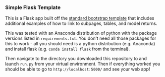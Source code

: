 ### Simple Flask Template

This is a Flask app built off the [standard bootstrap template](https://getbootstrap.com/docs/3.3/) that includes additional examples of how to link to subpages, tables, and model returns. 

This was tested with an Anaconda distribution of python with the package versions listed in ``requirements.txt``. You don't need all those packages for this to work - all you should need is a python distribution (e.g. Anaconda) and install flask (e.g. ``conda install flask`` from the terminal). 

Then navigate to the directory you downloaded this repository to and launch ``run.py`` from your virtual environment. Then if everything worked you should be able to go to ``http://localhost:5000/`` and see your web app! 
